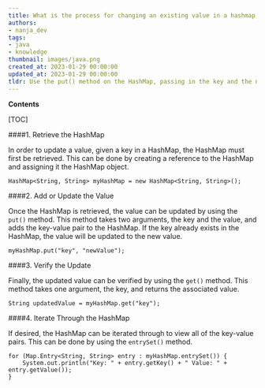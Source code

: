 ```yaml
---
title: What is the process for changing an existing value in a hashmap, using a given key?
authors:
- nanja_dev
tags:
- java
- knowledge
thumbnail: images/java.png
created_at: 2023-01-29 00:00:00
updated_at: 2023-01-29 00:00:00
tldr: Use the put() method on the HashMap, passing in the key and the new value.
---
```


**Contents**

[TOC]

####1. Retrieve the HashMap

In order to update a value, given a key in a HashMap, the HashMap must first be retrieved. This can be done by creating a reference to the HashMap and assigning it the HashMap object. 

```
HashMap<String, String> myHashMap = new HashMap<String, String>();
```

####2. Add or Update the Value

Once the HashMap is retrieved, the value can be updated by using the `put()` method. This method takes two arguments, the key and the value, and adds the key-value pair to the HashMap. If the key already exists in the HashMap, the value will be updated to the new value. 

```
myHashMap.put("key", "newValue");
```

####3. Verify the Update

Finally, the updated value can be verified by using the `get()` method. This method takes one argument, the key, and returns the associated value. 

```
String updatedValue = myHashMap.get("key");
```

####4. Iterate Through the HashMap

If desired, the HashMap can be iterated through to view all of the key-value pairs. This can be done by using the `entrySet()` method. 

```
for (Map.Entry<String, String> entry : myHashMap.entrySet()) {
    System.out.println("Key: " + entry.getKey() + " Value: " + entry.getValue());
}
```
